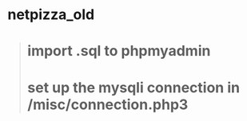 # netpizza_old

># import .sql to phpmyadmin
># set up the mysqli connection in /misc/connection.php3
